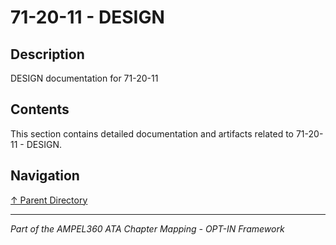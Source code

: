 # 71-20-11 - DESIGN

## Description

DESIGN documentation for 71-20-11

## Contents

This section contains detailed documentation and artifacts related to 71-20-11 - DESIGN.

## Navigation

[↑ Parent Directory](../README.md)

---

*Part of the AMPEL360 ATA Chapter Mapping - OPT-IN Framework*
